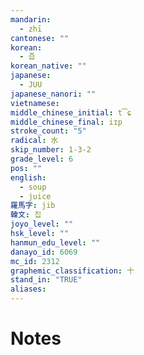 ```yaml
---
mandarin:
  - zhī
cantonese: ""
korean:
  - 즙
korean_native: ""
japanese:
  - JUU
japanese_nanori: ""
vietnamese:
middle_chinese_initial: t͡ɕ
middle_chinese_final: iɪp
stroke_count: "5"
radical: 水
skip_number: 1-3-2
grade_level: 6
pos: ""
english:
  - soup
  - juice
羅馬字: jib
韓文: 집
joyo_level: ""
hsk_level: ""
hanmun_edu_level: ""
danayo_id: 6069
mc_id: 2312
graphemic_classification: 十
stand_in: "TRUE"
aliases:
---
```


# Notes
